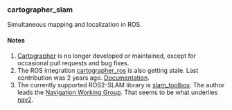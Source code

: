 ### cartographer_slam

Simultaneous mapping and localization in ROS. 

#### Notes

1. [Cartographer](https://github.com/cartographer-project/cartographer?tab=readme-ov-file#a-note-for-ros-users) is no longer developed or maintained, except for occasional pull requests and bug fixes. 
2. The ROS integration [cartographer_ros](https://github.com/ros2/cartographer_ros) is also getting stale. Last contribution was 2 years ago. [Documentation](https://google-cartographer-ros.readthedocs.io/en/latest/).
3. The currently supported ROS2-SLAM library is [slam_toolbox](https://github.com/SteveMacenski/slam_toolbox?tab=readme-ov-file#slam-toolbox). The author leads the [Navigation Working Group](https://github.com/ros-navigation). That seems to be what underlies [nav2](https://docs.nav2.org/index.html).
